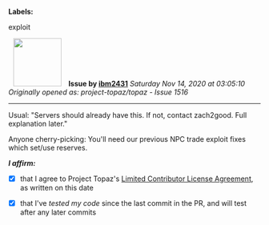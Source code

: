 **Labels:**

exploit



<a href="https://github.com/ibm2431"><img src="https://avatars3.githubusercontent.com/u/13112942?v=4" width="96" height="96" hspace="10"></img></a> **Issue by [ibm2431](https://github.com/ibm2431)**
_Saturday Nov 14, 2020 at 03:05:10_
_Originally opened as: project-topaz/topaz - Issue 1516_

----

Usual: "Servers should already have this. If not, contact zach2good. Full explanation later."

Anyone cherry-picking: You'll need our previous NPC trade exploit fixes which set/use reserves.

<!-- place 'x' mark between square [] brackets to affirm: -->
**_I affirm:_**
- [x] that I agree to Project Topaz's [Limited Contributor License Agreement](http://project-topaz.com/blob/release/CONTRIBUTOR_AGREEMENT.md), as written on this date
- [x] that I've _tested my code_ since the last commit in the PR, and will test after any later commits


